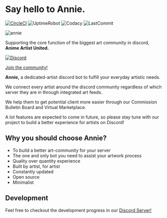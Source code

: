# Say hello to **Annie.**

[![CircleCI](https://circleci.com/gh/klerikdust/anniediscord.svg?style=svg)](https://circleci.com/gh/klerikdust/anniediscord)
![UptimeRobot](https://img.shields.io/uptimerobot/ratio/7/m784977428-7b6fa94797f2a60cce3d1012?style=flat-square)
![Codacy](https://img.shields.io/codacy/grade/d60d5579018348af8fc310a9e5dffe36.svg?logo=Codacy&style=flat-square)
![LastCommit](https://img.shields.io/github/last-commit/klerikdust/anniediscord.svg?style=flat-square)

![annie](https://cdn.discordapp.com/avatars/501461775821176832/578de3a27b252ad2bf1e73bf1dd27210.png?size=256)

Supporting the core function of the biggest art community in discord,
**Anime Artist United.**

[![Discord](https://img.shields.io/discord/459891664182312980.svg?color=%237bb6ed&label=&logo=Discord&logoColor=%23f2f2f2&style=flat-square)](https://discord.gg/Tjsck8F)

[Join the community!](https://discord.gg/Tjsck8F)

**Annie,** a dedicated-artist discord bot to fulfill your everyday artistic needs.

We connect every artist around the discord community regardless of which server they are in through integrated art feeds.

We help them to get potential client more easier through our Commission Bulletin Board and Virtual Marketplace.

A lot features are expected to come in future, so please stay tune with our project to build a better experience for artists on Discord!

## Why you should choose Annie?

- To build a better art-community for your server
- The one and only bot you need to assist your artwork process
- Quality over quantity experience
- Built by artist, for artist
- Constantly updated
- Open source
- Minimalist

## **Development**

Feel free to checkout the development progress in our [Discord Server!](https://discord.gg/7nDes9P)
